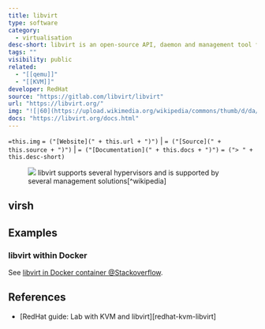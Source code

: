```yaml
---
title: libvirt
type: software
category:
  - virtualisation
desc-short: libvirt is an open-source API, daemon and management tool for managing platform virtualization. It can be used to manage KVM, Xen, VMware ESXi, QEMU and other virtualization technologies. These APIs are widely used in the orchestration layer of hypervisors in the development of a cloud-based solution.
tags: ""
visibility: public
related:
  - "[[qemu]]"
  - "[[KVM]]"
developer: RedHat
source: "https://gitlab.com/libvirt/libvirt"
url: "https://libvirt.org/"
img: "![|60](https://upload.wikimedia.org/wikipedia/commons/thumb/d/da/Libvirt_logo.svg/1280px-Libvirt_logo.svg.png)"
docs: "https://libvirt.org/docs.html"
---
```


`=this.img` `= ("[Website](" + this.url + ")")` |  `= ("[Source](" + this.source + ")")` | `= ("[Documentation](" + this.docs + ")")`
`= ("> " + this.desc-short)`

<figure>
<img src="https://upload.wikimedia.org/wikipedia/commons/thumb/d/d0/Libvirt_support.svg/300px-Libvirt_support.svg.png" style="background-color: white;">

<caption>libvirt supports several hypervisors and is supported by several management solutions[^wikipedia]</markdown></caption>
</figure>


## virsh

## Examples

### libvirt within Docker

See [libvirt in Docker container @Stackoverflow][libvirt-in-docker].

## References

- [RedHat guide: Lab with KVM and libvirt][redhat-kvm-libvirt]

[libvirt-in-docker]: <https://stackoverflow.com/a/76684521>
[^wikipedia]: <https://en.wikipedia.org/wiki/Libvirt>
[redhat-kvm-libvirt]: <https://www.redhat.com/sysadmin/build-lab-quickly>